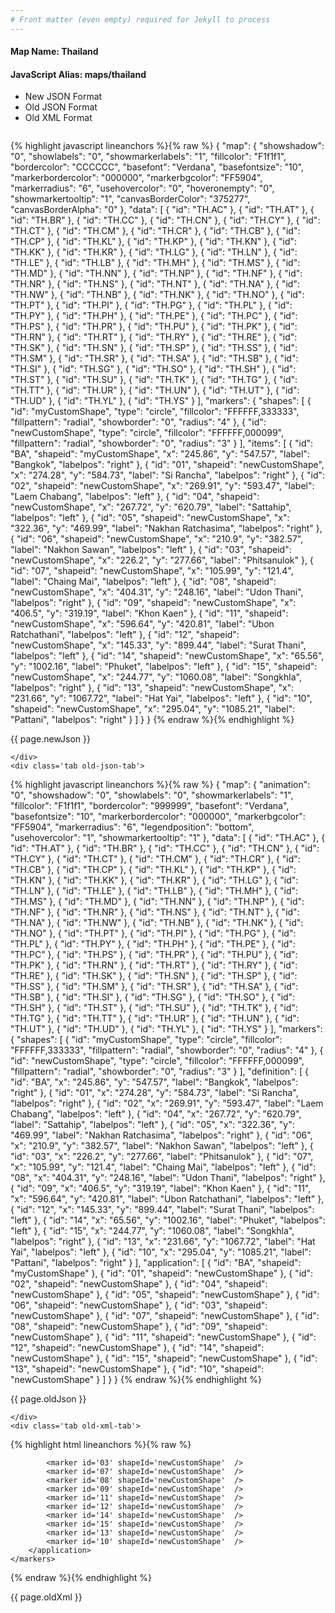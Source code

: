 ```yaml
---
# Front matter (even empty) required for Jekyll to process
---
```


#### Map Name: Thailand

#### JavaScript Alias: maps/thailand


<ul class='code-tabs'>
    <li class='active'>
        <a data-toggle='new-json'>New JSON Format</a>
    </li>
    <li>
        <a data-toggle='old-json'>Old JSON Format</a>
    </li>
    <li>
        <a data-toggle='old-xml'>Old XML Format</a>
    </li>
</ul>
<div class='tab-content'>
    <pre class='plain-code'></pre>
    <div class='tab new-json-tab active'>
{% highlight javascript lineanchors %}{% raw %}
{
    "map": {
        "showshadow": "0",
        "showlabels": "0",
        "showmarkerlabels": "1",
        "fillcolor": "F1f1f1",
        "bordercolor": "CCCCCC",
        "basefont": "Verdana",
        "basefontsize": "10",
        "markerbordercolor": "000000",
        "markerbgcolor": "FF5904",
        "markerradius": "6",
        "usehovercolor": "0",
        "hoveronempty": "0",
        "showmarkertooltip": "1",
        "canvasBorderColor": "375277",
        "canvasBorderAlpha": "0"
    },
    "data": [
        {
            "id": "TH.AC"
        },
        {
            "id": "TH.AT"
        },
        {
            "id": "TH.BR"
        },
        {
            "id": "TH.CC"
        },
        {
            "id": "TH.CN"
        },
        {
            "id": "TH.CY"
        },
        {
            "id": "TH.CT"
        },
        {
            "id": "TH.CM"
        },
        {
            "id": "TH.CR"
        },
        {
            "id": "TH.CB"
        },
        {
            "id": "TH.CP"
        },
        {
            "id": "TH.KL"
        },
        {
            "id": "TH.KP"
        },
        {
            "id": "TH.KN"
        },
        {
            "id": "TH.KK"
        },
        {
            "id": "TH.KR"
        },
        {
            "id": "TH.LG"
        },
        {
            "id": "TH.LN"
        },
        {
            "id": "TH.LE"
        },
        {
            "id": "TH.LB"
        },
        {
            "id": "TH.MH"
        },
        {
            "id": "TH.MS"
        },
        {
            "id": "TH.MD"
        },
        {
            "id": "TH.NN"
        },
        {
            "id": "TH.NP"
        },
        {
            "id": "TH.NF"
        },
        {
            "id": "TH.NR"
        },
        {
            "id": "TH.NS"
        },
        {
            "id": "TH.NT"
        },
        {
            "id": "TH.NA"
        },
        {
            "id": "TH.NW"
        },
        {
            "id": "TH.NB"
        },
        {
            "id": "TH.NK"
        },
        {
            "id": "TH.NO"
        },
        {
            "id": "TH.PT"
        },
        {
            "id": "TH.PI"
        },
        {
            "id": "TH.PG"
        },
        {
            "id": "TH.PL"
        },
        {
            "id": "TH.PY"
        },
        {
            "id": "TH.PH"
        },
        {
            "id": "TH.PE"
        },
        {
            "id": "TH.PC"
        },
        {
            "id": "TH.PS"
        },
        {
            "id": "TH.PR"
        },
        {
            "id": "TH.PU"
        },
        {
            "id": "TH.PK"
        },
        {
            "id": "TH.RN"
        },
        {
            "id": "TH.RT"
        },
        {
            "id": "TH.RY"
        },
        {
            "id": "TH.RE"
        },
        {
            "id": "TH.SK"
        },
        {
            "id": "TH.SN"
        },
        {
            "id": "TH.SP"
        },
        {
            "id": "TH.SS"
        },
        {
            "id": "TH.SM"
        },
        {
            "id": "TH.SR"
        },
        {
            "id": "TH.SA"
        },
        {
            "id": "TH.SB"
        },
        {
            "id": "TH.SI"
        },
        {
            "id": "TH.SG"
        },
        {
            "id": "TH.SO"
        },
        {
            "id": "TH.SH"
        },
        {
            "id": "TH.ST"
        },
        {
            "id": "TH.SU"
        },
        {
            "id": "TH.TK"
        },
        {
            "id": "TH.TG"
        },
        {
            "id": "TH.TT"
        },
        {
            "id": "TH.UR"
        },
        {
            "id": "TH.UN"
        },
        {
            "id": "TH.UT"
        },
        {
            "id": "TH.UD"
        },
        {
            "id": "TH.YL"
        },
        {
            "id": "TH.YS"
        }
    ],
    "markers": {
        "shapes": [
            {
                "id": "myCustomShape",
                "type": "circle",
                "fillcolor": "FFFFFF,333333",
                "fillpattern": "radial",
                "showborder": "0",
                "radius": "4"
            },
            {
                "id": "newCustomShape",
                "type": "circle",
                "fillcolor": "FFFFFF,000099",
                "fillpattern": "radial",
                "showborder": "0",
                "radius": "3"
            }
        ],
        "items": [
            {
                "id": "BA",
                "shapeid": "myCustomShape",
                "x": "245.86",
                "y": "547.57",
                "label": "Bangkok",
                "labelpos": "right"
            },
            {
                "id": "01",
                "shapeid": "newCustomShape",
                "x": "274.28",
                "y": "584.73",
                "label": "Si Rancha",
                "labelpos": "right"
            },
            {
                "id": "02",
                "shapeid": "newCustomShape",
                "x": "269.91",
                "y": "593.47",
                "label": "Laem Chabang",
                "labelpos": "left"
            },
            {
                "id": "04",
                "shapeid": "newCustomShape",
                "x": "267.72",
                "y": "620.79",
                "label": "Sattahip",
                "labelpos": "left"
            },
            {
                "id": "05",
                "shapeid": "newCustomShape",
                "x": "322.36",
                "y": "469.99",
                "label": "Nakhan Ratchasima",
                "labelpos": "right"
            },
            {
                "id": "06",
                "shapeid": "newCustomShape",
                "x": "210.9",
                "y": "382.57",
                "label": "Nakhon Sawan",
                "labelpos": "left"
            },
            {
                "id": "03",
                "shapeid": "newCustomShape",
                "x": "226.2",
                "y": "277.66",
                "label": "Phitsanulok"
            },
            {
                "id": "07",
                "shapeid": "newCustomShape",
                "x": "105.99",
                "y": "121.4",
                "label": "Chaing Mai",
                "labelpos": "left"
            },
            {
                "id": "08",
                "shapeid": "newCustomShape",
                "x": "404.31",
                "y": "248.16",
                "label": "Udon Thani",
                "labelpos": "right"
            },
            {
                "id": "09",
                "shapeid": "newCustomShape",
                "x": "406.5",
                "y": "319.19",
                "label": "Khon Kaen"
            },
            {
                "id": "11",
                "shapeid": "newCustomShape",
                "x": "596.64",
                "y": "420.81",
                "label": "Ubon Ratchathani",
                "labelpos": "left"
            },
            {
                "id": "12",
                "shapeid": "newCustomShape",
                "x": "145.33",
                "y": "899.44",
                "label": "Surat Thani",
                "labelpos": "left"
            },
            {
                "id": "14",
                "shapeid": "newCustomShape",
                "x": "65.56",
                "y": "1002.16",
                "label": "Phuket",
                "labelpos": "left"
            },
            {
                "id": "15",
                "shapeid": "newCustomShape",
                "x": "244.77",
                "y": "1060.08",
                "label": "Songkhla",
                "labelpos": "right"
            },
            {
                "id": "13",
                "shapeid": "newCustomShape",
                "x": "231.66",
                "y": "1067.72",
                "label": "Hat Yai",
                "labelpos": "left"
            },
            {
                "id": "10",
                "shapeid": "newCustomShape",
                "x": "295.04",
                "y": "1085.21",
                "label": "Pattani",
                "labelpos": "right"
            }
        ]
    }
}
{% endraw %}{% endhighlight %}


<p class='text-success'>{{ page.newJson }}</p>

    </div>
    <div class='tab old-json-tab'>
{% highlight javascript lineanchors %}{% raw %}
{
    "map": {
        "animation": "0",
        "showshadow": "0",
        "showlabels": "0",
        "showmarkerlabels": "1",
        "fillcolor": "F1f1f1",
        "bordercolor": "999999",
        "basefont": "Verdana",
        "basefontsize": "10",
        "markerbordercolor": "000000",
        "markerbgcolor": "FF5904",
        "markerradius": "6",
        "legendposition": "bottom",
        "usehovercolor": "1",
        "showmarkertooltip": "1"
    },
    "data": [
        {
            "id": "TH.AC"
        },
        {
            "id": "TH.AT"
        },
        {
            "id": "TH.BR"
        },
        {
            "id": "TH.CC"
        },
        {
            "id": "TH.CN"
        },
        {
            "id": "TH.CY"
        },
        {
            "id": "TH.CT"
        },
        {
            "id": "TH.CM"
        },
        {
            "id": "TH.CR"
        },
        {
            "id": "TH.CB"
        },
        {
            "id": "TH.CP"
        },
        {
            "id": "TH.KL"
        },
        {
            "id": "TH.KP"
        },
        {
            "id": "TH.KN"
        },
        {
            "id": "TH.KK"
        },
        {
            "id": "TH.KR"
        },
        {
            "id": "TH.LG"
        },
        {
            "id": "TH.LN"
        },
        {
            "id": "TH.LE"
        },
        {
            "id": "TH.LB"
        },
        {
            "id": "TH.MH"
        },
        {
            "id": "TH.MS"
        },
        {
            "id": "TH.MD"
        },
        {
            "id": "TH.NN"
        },
        {
            "id": "TH.NP"
        },
        {
            "id": "TH.NF"
        },
        {
            "id": "TH.NR"
        },
        {
            "id": "TH.NS"
        },
        {
            "id": "TH.NT"
        },
        {
            "id": "TH.NA"
        },
        {
            "id": "TH.NW"
        },
        {
            "id": "TH.NB"
        },
        {
            "id": "TH.NK"
        },
        {
            "id": "TH.NO"
        },
        {
            "id": "TH.PT"
        },
        {
            "id": "TH.PI"
        },
        {
            "id": "TH.PG"
        },
        {
            "id": "TH.PL"
        },
        {
            "id": "TH.PY"
        },
        {
            "id": "TH.PH"
        },
        {
            "id": "TH.PE"
        },
        {
            "id": "TH.PC"
        },
        {
            "id": "TH.PS"
        },
        {
            "id": "TH.PR"
        },
        {
            "id": "TH.PU"
        },
        {
            "id": "TH.PK"
        },
        {
            "id": "TH.RN"
        },
        {
            "id": "TH.RT"
        },
        {
            "id": "TH.RY"
        },
        {
            "id": "TH.RE"
        },
        {
            "id": "TH.SK"
        },
        {
            "id": "TH.SN"
        },
        {
            "id": "TH.SP"
        },
        {
            "id": "TH.SS"
        },
        {
            "id": "TH.SM"
        },
        {
            "id": "TH.SR"
        },
        {
            "id": "TH.SA"
        },
        {
            "id": "TH.SB"
        },
        {
            "id": "TH.SI"
        },
        {
            "id": "TH.SG"
        },
        {
            "id": "TH.SO"
        },
        {
            "id": "TH.SH"
        },
        {
            "id": "TH.ST"
        },
        {
            "id": "TH.SU"
        },
        {
            "id": "TH.TK"
        },
        {
            "id": "TH.TG"
        },
        {
            "id": "TH.TT"
        },
        {
            "id": "TH.UR"
        },
        {
            "id": "TH.UN"
        },
        {
            "id": "TH.UT"
        },
        {
            "id": "TH.UD"
        },
        {
            "id": "TH.YL"
        },
        {
            "id": "TH.YS"
        }
    ],
    "markers": {
        "shapes": [
            {
                "id": "myCustomShape",
                "type": "circle",
                "fillcolor": "FFFFFF,333333",
                "fillpattern": "radial",
                "showborder": "0",
                "radius": "4"
            },
            {
                "id": "newCustomShape",
                "type": "circle",
                "fillcolor": "FFFFFF,000099",
                "fillpattern": "radial",
                "showborder": "0",
                "radius": "3"
            }
        ],
        "definition": [
            {
                "id": "BA",
                "x": "245.86",
                "y": "547.57",
                "label": "Bangkok",
                "labelpos": "right"
            },
            {
                "id": "01",
                "x": "274.28",
                "y": "584.73",
                "label": "Si Rancha",
                "labelpos": "right"
            },
            {
                "id": "02",
                "x": "269.91",
                "y": "593.47",
                "label": "Laem Chabang",
                "labelpos": "left"
            },
            {
                "id": "04",
                "x": "267.72",
                "y": "620.79",
                "label": "Sattahip",
                "labelpos": "left"
            },
            {
                "id": "05",
                "x": "322.36",
                "y": "469.99",
                "label": "Nakhan Ratchasima",
                "labelpos": "right"
            },
            {
                "id": "06",
                "x": "210.9",
                "y": "382.57",
                "label": "Nakhon Sawan",
                "labelpos": "left"
            },
            {
                "id": "03",
                "x": "226.2",
                "y": "277.66",
                "label": "Phitsanulok"
            },
            {
                "id": "07",
                "x": "105.99",
                "y": "121.4",
                "label": "Chaing Mai",
                "labelpos": "left"
            },
            {
                "id": "08",
                "x": "404.31",
                "y": "248.16",
                "label": "Udon Thani",
                "labelpos": "right"
            },
            {
                "id": "09",
                "x": "406.5",
                "y": "319.19",
                "label": "Khon Kaen"
            },
            {
                "id": "11",
                "x": "596.64",
                "y": "420.81",
                "label": "Ubon Ratchathani",
                "labelpos": "left"
            },
            {
                "id": "12",
                "x": "145.33",
                "y": "899.44",
                "label": "Surat Thani",
                "labelpos": "left"
            },
            {
                "id": "14",
                "x": "65.56",
                "y": "1002.16",
                "label": "Phuket",
                "labelpos": "left"
            },
            {
                "id": "15",
                "x": "244.77",
                "y": "1060.08",
                "label": "Songkhla",
                "labelpos": "right"
            },
            {
                "id": "13",
                "x": "231.66",
                "y": "1067.72",
                "label": "Hat Yai",
                "labelpos": "left"
            },
            {
                "id": "10",
                "x": "295.04",
                "y": "1085.21",
                "label": "Pattani",
                "labelpos": "right"
            }
        ],
        "application": [
            {
                "id": "BA",
                "shapeid": "myCustomShape"
            },
            {
                "id": "01",
                "shapeid": "newCustomShape"
            },
            {
                "id": "02",
                "shapeid": "newCustomShape"
            },
            {
                "id": "04",
                "shapeid": "newCustomShape"
            },
            {
                "id": "05",
                "shapeid": "newCustomShape"
            },
            {
                "id": "06",
                "shapeid": "newCustomShape"
            },
            {
                "id": "03",
                "shapeid": "newCustomShape"
            },
            {
                "id": "07",
                "shapeid": "newCustomShape"
            },
            {
                "id": "08",
                "shapeid": "newCustomShape"
            },
            {
                "id": "09",
                "shapeid": "newCustomShape"
            },
            {
                "id": "11",
                "shapeid": "newCustomShape"
            },
            {
                "id": "12",
                "shapeid": "newCustomShape"
            },
            {
                "id": "14",
                "shapeid": "newCustomShape"
            },
            {
                "id": "15",
                "shapeid": "newCustomShape"
            },
            {
                "id": "13",
                "shapeid": "newCustomShape"
            },
            {
                "id": "10",
                "shapeid": "newCustomShape"
            }
        ]
    }
}
{% endraw %}{% endhighlight %}


<p class='text-success'>{{ page.oldJson }}</p>

    </div>
    <div class='tab old-xml-tab'>
{% highlight html lineanchors %}{% raw %}
<map animation='0' showShadow='0' showLabels='0' showMarkerLabels='1' fillColor='F1f1f1' borderColor='999999' baseFont='Verdana' baseFontSize='10' markerBorderColor='000000' markerBgColor='FF5904' markerRadius='6' legendPosition='bottom' useHoverColor='1' showMarkerToolTip='1'  >
	<data>
		<entity id='TH.AC'  />
		<entity id='TH.AT'  />
		<entity id='TH.BR'  />
		<entity id='TH.CC'  />
		<entity id='TH.CN'  />
		<entity id='TH.CY'  />
		<entity id='TH.CT'  />
		<entity id='TH.CM'  />
		<entity id='TH.CR'  />
		<entity id='TH.CB'  />
		<entity id='TH.CP'  />
		<entity id='TH.KL'  />
		<entity id='TH.KP'  />
		<entity id='TH.KN'  />
		<entity id='TH.KK'  />
		<entity id='TH.KR'  />
		<entity id='TH.LG'  />
		<entity id='TH.LN'  />
		<entity id='TH.LE'  />
		<entity id='TH.LB'  />
		<entity id='TH.MH'  />
		<entity id='TH.MS'  />
		<entity id='TH.MD'  />
		<entity id='TH.NN'  />
		<entity id='TH.NP'  />
		<entity id='TH.NF'  />
		<entity id='TH.NR'  />
		<entity id='TH.NS'  />
		<entity id='TH.NT'  />
		<entity id='TH.NA'  />
		<entity id='TH.NW'  />
		<entity id='TH.NB'  />
		<entity id='TH.NK'  />
		<entity id='TH.NO'  />
		<entity id='TH.PT'  />
		<entity id='TH.PI'  />
		<entity id='TH.PG'  />
		<entity id='TH.PL'  />
		<entity id='TH.PY'  />
		<entity id='TH.PH'  />
		<entity id='TH.PE'  />
		<entity id='TH.PC'  />
		<entity id='TH.PS'  />
		<entity id='TH.PR'  />
		<entity id='TH.PU'  />
		<entity id='TH.PK'  />
		<entity id='TH.RN'  />
		<entity id='TH.RT'  />
		<entity id='TH.RY'  />
		<entity id='TH.RE'  />
		<entity id='TH.SK'  />
		<entity id='TH.SN'  />
		<entity id='TH.SP'  />
		<entity id='TH.SS'  />
		<entity id='TH.SM'  />
		<entity id='TH.SR'  />
		<entity id='TH.SA'  />
		<entity id='TH.SB'  />
		<entity id='TH.SI'  />
		<entity id='TH.SG'  />
		<entity id='TH.SO'  />
		<entity id='TH.SH'  />
		<entity id='TH.ST'  />
		<entity id='TH.SU'  />
		<entity id='TH.TK'  />
		<entity id='TH.TG'  />
		<entity id='TH.TT'  />
		<entity id='TH.UR'  />
		<entity id='TH.UN'  />
		<entity id='TH.UT'  />
		<entity id='TH.UD'  />
		<entity id='TH.YL'  />
		<entity id='TH.YS'  />
	</data>
	<markers>
	 <shapes>
		    <shape id='myCustomShape' type='circle' fillColor='FFFFFF,333333' fillPattern='radial' showBorder='0' radius='4'/>
			 <shape id='newCustomShape' type='circle' fillColor='FFFFFF,000099' fillPattern='radial'
showBorder='0' radius='3'/>
      </shapes>
		<definition>
			<marker id='BA' x='245.86' y='547.57' label='Bangkok' labelPos='right'  />
			<marker id='01' x='274.28' y='584.73' label='Si Rancha' labelPos='right' />
			<marker id='02' x='269.91' y='593.47' label='Laem Chabang' labelPos='left'  />
			<marker id='04' x='267.72' y='620.79' label='Sattahip' labelPos='left'  />
			<marker id='05' x='322.36' y='469.99' label='Nakhan Ratchasima' labelPos='right'  />
			<marker id='06' x='210.9' y='382.57' label='Nakhon Sawan' labelPos='left'  />
			<marker id='03' x='226.2' y='277.66' label='Phitsanulok'  />
			<marker id='07' x='105.99' y='121.4' label='Chaing Mai' labelPos='left'  />
			<marker id='08' x='404.31' y='248.16' label='Udon Thani' labelPos='right'  />
			<marker id='09' x='406.5' y='319.19' label='Khon Kaen'  />
			<marker id='11' x='596.64' y='420.81' label='Ubon Ratchathani' labelPos='left'  />
			<marker id='12' x='145.33' y='899.44' label='Surat Thani' labelPos='left'  />
			<marker id='14' x='65.56' y='1002.16' label='Phuket' labelPos='left'  />
			<marker id='15' x='244.77' y='1060.08' label='Songkhla' labelPos='right'  />
			<marker id='13' x='231.66' y='1067.72' label='Hat Yai' labelPos='left'  />
			<marker id='10' x='295.04' y='1085.21' label='Pattani' labelPos='right'  />
		</definition>
		<application>
			<marker id='BA' shapeId='myCustomShape'  />
			<marker id='01' shapeId='newCustomShape'  />
			<marker id='02' shapeId='newCustomShape'  />
			<marker id='04' shapeId='newCustomShape'  />
			<marker id='05' shapeId='newCustomShape'  />
			<marker id='06' shapeId='newCustomShape'  />

			<marker id='03' shapeId='newCustomShape'  />
			<marker id='07' shapeId='newCustomShape'  />
			<marker id='08' shapeId='newCustomShape'  />
			<marker id='09' shapeId='newCustomShape'  />
			<marker id='11' shapeId='newCustomShape'  />
			<marker id='12' shapeId='newCustomShape'  />
			<marker id='14' shapeId='newCustomShape'  />
			<marker id='15' shapeId='newCustomShape'  />
			<marker id='13' shapeId='newCustomShape'  />
			<marker id='10' shapeId='newCustomShape'  />
		</application>
	</markers>
</map>
{% endraw %}{% endhighlight %}

<p class='text-success'>{{ page.oldXml }}</p>

</div>
</div>
